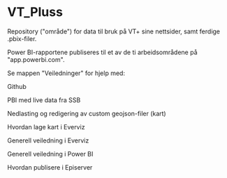 # VT_Pluss
Repository ("område") for data til bruk på VT+ sine nettsider, samt ferdige .pbix-filer.

Power BI-rapportene publiseres til et av de ti arbeidsområdene på "app.powerbi.com".


Se mappen "Veiledninger" for hjelp med:

Github

PBI med live data fra SSB

Nedlasting og redigering av custom geojson-filer (kart)

Hvordan lage kart i Everviz

Generell veiledning i Everviz

Generell veiledning i Power BI

Hvordan publisere i Episerver
